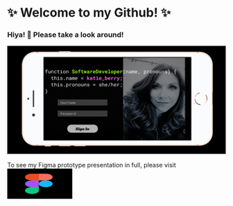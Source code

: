 # ✨ Welcome to my Github! ✨ 

### Hiya! 👋 Please take a look around!

<img src='Screenshot 2021-02-09 at 8.14.35 AM.png' alt='Katie Berry Software Engineer' />

To see my Figma prototype presentation in full, please visit <a href='https://www.figma.com/proto/XPSlyclg1L5GTDKTujw5Yg/introductions?node-id=0%3A3&scaling=scale-down' target='_blank'><img src='figma logo.PNG' alt='Figma Logo' width='150' height='70'/><a>

<!--
*** is a repository because its `README.md` (this file) appears on your GitHub profile.
Here are some ideas to get you started:
- 🔭 I’m currently working on ...
- 🌱 I’m currently learning ...
- 👯 I’m looking to collaborate on ...
- 💬 Ask me about ...
- 📫 How to reach me: ...
- 😄 Pronouns: she/her
- ⚡ Fun fact: ...
-->
